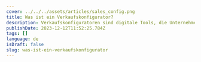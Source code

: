 ```yaml
---
cover: ../../../assets/articles/sales_config.png
title: Was ist ein Verkaufskonfigurator?
description: Verkaufskonfiguratoren sind digitale Tools, die Unternehmen ermöglichen, Produkte effizient anzupassen und zu kalkulieren, um die Kundenerfahrung und die Verkaufsprozesse zu verbessern.
publishDate: 2023-12-12T11:52:25.784Z
tags: []
language: de
isDraft: false
slug: was-ist-ein-verkaufskonfigurator
---
```

